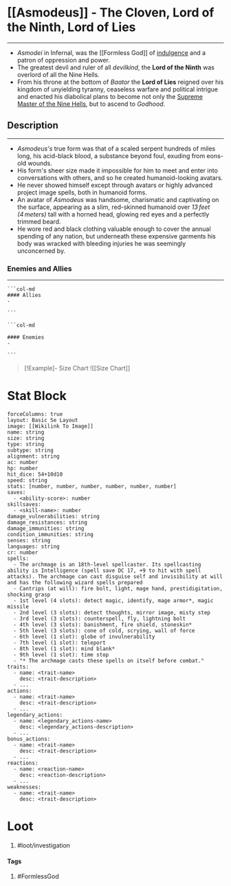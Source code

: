 

# [[Asmodeus]] - **The Cloven**, **Lord of the Ninth**, **Lord of Lies**
---
- *Asmodei* in Infernal, was the [[Formless God]] of <u>indulgence</u> and a patron of oppression and power. 
- The greatest devil and ruler of all *devilkind*, the **Lord of the Ninth** was overlord of all the Nine Hells. 
- From his throne at the bottom of *Baator* the **Lord of Lies** reigned over his kingdom of unyielding tyranny, ceaseless warfare and political intrigue and enacted his diabolical plans to become not only the <u>Supreme Master of the Nine Hells</u>, but to ascend to *Godhood*.

## Description
---
- *Asmodeus's* true form was that of a scaled serpent hundreds of miles long, his acid-black blood, a substance beyond foul, exuding from eons-old wounds. 
- His form's sheer size made it impossible for him to meet and enter into conversations with others, and so he created humanoid-looking avatars. 
- He never showed himself except through avatars or highly advanced project image spells, both in humanoid forms.
- An avatar of *Asmodeus* was handsome, charismatic and captivating on the surface, appearing as a slim, red-skinned humanoid over *13 feet (4 meters)* tall with a horned head, glowing red eyes and a perfectly trimmed beard. 
- He wore red and black clothing valuable enough to cover the annual spending of any nation, but underneath these expensive garments his body was wracked with bleeding injuries he was seemingly unconcerned by.

### Enemies and Allies
---
````col
```col-md
#### Allies
- 

```

```col-md

#### Enemies
- 

```
````
>[!Example]- Size Chart
> ![[Size Chart]]

# Stat Block
```statblock
forceColumns: true
layout: Basic 5e Layout
image: [[Wikilink To Image]]
name: string
size: string
type: string
subtype: string
alignment: string
ac: number
hp: number
hit_dice: 54+10d10
speed: string
stats: [number, number, number, number, number, number]
saves:
  - <ability-score>: number
skillsaves:
  - <skill-name>: number
damage_vulnerabilities: string
damage_resistances: string
damage_immunities: string
condition_immunities: string
senses: string
languages: string
cr: number
spells:
  - The archmage is an 18th-level spellcaster. Its spellcasting ability is Intelligence (spell save DC 17, +9 to hit with spell attacks). The archmage can cast disguise self and invisibility at will and has the following wizard spells prepared
  - Cantrips (at will): fire bolt, light, mage hand, prestidigitation, shocking grasp
  - 1st level (4 slots): detect magic, identify, mage armor*, magic missile
  - 2nd level (3 slots): detect thoughts, mirror image, misty step
  - 3rd level (3 slots): counterspell, fly, lightning bolt
  - 4th level (3 slots): banishment, fire shield, stoneskin*
  - 5th level (3 slots): cone of cold, scrying, wall of force
  - 6th level (1 slot): globe of invulnerability
  - 7th level (1 slot): teleport
  - 8th level (1 slot): mind blank*
  - 9th level (1 slot): time stop
  - "* The archmage casts these spells on itself before combat."
traits:
  - name: <trait-name>
    desc: <trait-description>
  - ...
actions:
  - name: <trait-name>
    desc: <trait-description>
  - ...
legendary_actions:
  - name: <legendary_actions-name>
    desc: <legendary_actions-description>
  - ...
bonus_actions:
  - name: <trait-name>
    desc: <trait-description>
  - ...
reactions:
  - name: <reaction-name>
    desc: <reaction-description>
  - ...
weaknesses:
  - name: <trait-name>
    desc: <trait-description>
```

# Loot
1. #loot/investigation 

#### Tags
1. #FormlessGod 